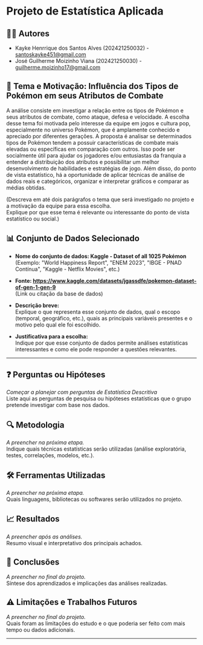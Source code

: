 # Projeto de Estatística Aplicada

## 🧑‍💻 Autores

- Kayke Henrrique dos Santos Alves (202421250032) - santoskayke451@gmail.com
- José Guilherme Moizinho Viana    (202421250030) - guilherme.moizinho17@gmail.com

## 🎯 Tema e Motivação: Influência dos Tipos de Pokémon em seus Atributos de Combate

  A análise consiste em investigar a relação entre os tipos de Pokémon e seus atributos de combate, como ataque, defesa e velocidade. A escolha desse tema foi motivada pelo interesse da equipe em jogos e cultura pop, especialmente no universo Pokémon, que é amplamente conhecido e apreciado por diferentes gerações.
  A proposta é analisar se determinados tipos de Pokémon tendem a possuir características de combate mais elevadas ou específicas em comparação com outros. Isso pode ser socialmente útil para ajudar os jogadores e/ou entusiastas da franquia a entender a distribuição dos atributos e possibilitar um melhor desenvolvimento de habilidades e estratégias de jogo. Além disso, do ponto de vista estatístico, há a oportunidade de aplicar técnicas de análise de dados reais e categóricos, organizar e interpretar gráficos e comparar as médias obtidas.

(Descreva em até dois parágrafos o tema que será investigado no projeto e a motivação da equipe para essa escolha.  
Explique por que esse tema é relevante ou interessante do ponto de vista estatístico ou social.)

## 📊 Conjunto de Dados Selecionado  
- **Nome do conjunto de dados: Kaggle - Dataset of all 1025 Pokémon**  
  (Exemplo: "World Happiness Report", "ENEM 2023", "IBGE - PNAD Contínua", "Kaggle - Netflix Movies", etc.)

- **Fonte: https://www.kaggle.com/datasets/jgassdfe/pokemon-dataset-of-gen-1-gen-9**  
  (Link ou citação da base de dados)

- **Descrição breve:**  
  Explique o que representa esse conjunto de dados, qual o escopo (temporal, geográfico, etc.), quais as principais variáveis presentes e o motivo pelo qual ele foi escolhido.  

- **Justificativa para a escolha:**  
  Indique por que esse conjunto de dados permite análises estatísticas interessantes e como ele pode responder a questões relevantes.

---

## ❓ Perguntas ou Hipóteses  
*Começar a planejar com perguntas de Estatística Descritiva*  
Liste aqui as perguntas de pesquisa ou hipóteses estatísticas que o grupo pretende investigar com base nos dados.

## 🔍 Metodologia  
*A preencher na próxima etapa.*  
Indique quais técnicas estatísticas serão utilizadas (análise exploratória, testes, correlações, modelos, etc.).

## 🛠️ Ferramentas Utilizadas  
*A preencher na próxima etapa.*  
Quais linguagens, bibliotecas ou softwares serão utilizados no projeto.

## 📈 Resultados  
*A preencher após as análises.*  
Resumo visual e interpretativo dos principais achados.

## 📌 Conclusões  
*A preencher no final do projeto.*  
Síntese dos aprendizados e implicações das análises realizadas.

## ⚠️ Limitações e Trabalhos Futuros  
*A preencher no final do projeto.*  
Quais foram as limitações do estudo e o que poderia ser feito com mais tempo ou dados adicionais.

---

